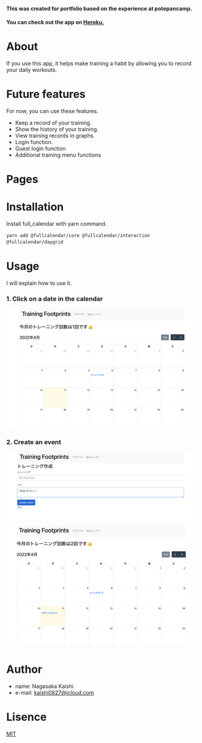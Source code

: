 #### This was created for portfolio based on the experience at potepancamp.

#### You can check out the app on [Heroku.](https://rails-kaishi-port.herokuapp.com)


# About
If you use this app, it helps make training a habit by allowing you to record your daily workouts.

# Future features

For now, you can use these features.

* Keep a record of your training.
* Show the history of your training.
* View training records in graphs.
* Login function.
* Guest login function
* Additional training menu functions

# Pages


# Installation

Install full_calendar with yarn command.

```bash
yarn add @fullcalendar/core @fullcalendar/interaction
@fullcalendar/daygrid
```

# Usage
I will explain how to use it.

### 1. Click on a date in the calendar
![sample1](./sample1_image.png)

### 2. Create an event
![sample2](./sample2_image.png)

![sample3](./sample3_image.png)


# Author
 
* name: Nagasaka Kaishi
* e-mail: kaishi0827@icloud.com

# Lisence

[MIT](https://choosealicense.com/licenses/mit/)
